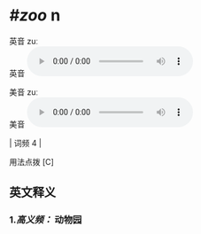 # ***\#zoo*** n
英音 zuː  
英音
<audio src="./media/zoo-B.aac" controls="controls"></audio>

美音 zuː  
美音
<audio src="./media/zoo.aac" controls="controls"></audio>



| 词频 4 |  

用法点拨  [C]

英文释义
---
### 1.*高义频：* **动物园**  


